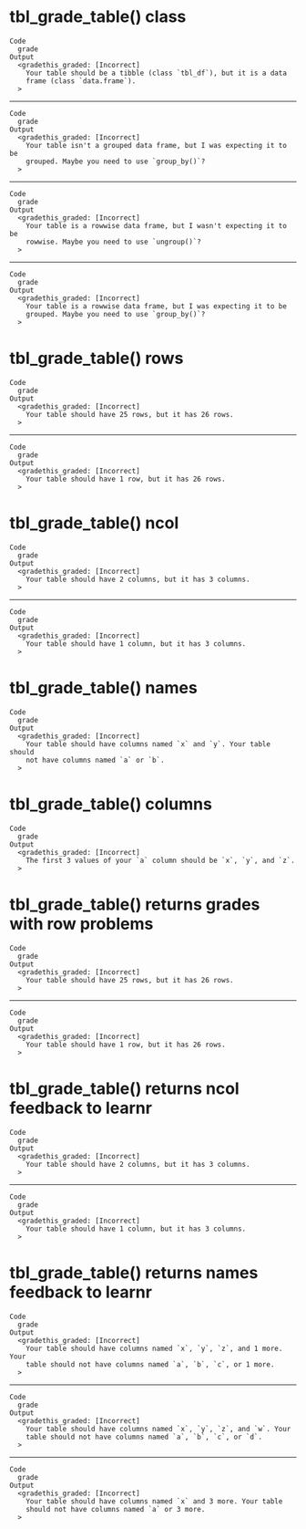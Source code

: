 # tbl_grade_table() class

    Code
      grade
    Output
      <gradethis_graded: [Incorrect]
        Your table should be a tibble (class `tbl_df`), but it is a data
        frame (class `data.frame`).
      >

---

    Code
      grade
    Output
      <gradethis_graded: [Incorrect]
        Your table isn't a grouped data frame, but I was expecting it to be
        grouped. Maybe you need to use `group_by()`?
      >

---

    Code
      grade
    Output
      <gradethis_graded: [Incorrect]
        Your table is a rowwise data frame, but I wasn't expecting it to be
        rowwise. Maybe you need to use `ungroup()`?
      >

---

    Code
      grade
    Output
      <gradethis_graded: [Incorrect]
        Your table is a rowwise data frame, but I was expecting it to be
        grouped. Maybe you need to use `group_by()`?
      >

# tbl_grade_table() rows

    Code
      grade
    Output
      <gradethis_graded: [Incorrect]
        Your table should have 25 rows, but it has 26 rows.
      >

---

    Code
      grade
    Output
      <gradethis_graded: [Incorrect]
        Your table should have 1 row, but it has 26 rows.
      >

# tbl_grade_table() ncol

    Code
      grade
    Output
      <gradethis_graded: [Incorrect]
        Your table should have 2 columns, but it has 3 columns.
      >

---

    Code
      grade
    Output
      <gradethis_graded: [Incorrect]
        Your table should have 1 column, but it has 3 columns.
      >

# tbl_grade_table() names

    Code
      grade
    Output
      <gradethis_graded: [Incorrect]
        Your table should have columns named `x` and `y`. Your table should
        not have columns named `a` or `b`.
      >

# tbl_grade_table() columns

    Code
      grade
    Output
      <gradethis_graded: [Incorrect]
        The first 3 values of your `a` column should be `x`, `y`, and `z`.
      >

# tbl_grade_table() returns grades with row problems

    Code
      grade
    Output
      <gradethis_graded: [Incorrect]
        Your table should have 25 rows, but it has 26 rows.
      >

---

    Code
      grade
    Output
      <gradethis_graded: [Incorrect]
        Your table should have 1 row, but it has 26 rows.
      >

# tbl_grade_table() returns ncol feedback to learnr

    Code
      grade
    Output
      <gradethis_graded: [Incorrect]
        Your table should have 2 columns, but it has 3 columns.
      >

---

    Code
      grade
    Output
      <gradethis_graded: [Incorrect]
        Your table should have 1 column, but it has 3 columns.
      >

# tbl_grade_table() returns names feedback to learnr

    Code
      grade
    Output
      <gradethis_graded: [Incorrect]
        Your table should have columns named `x`, `y`, `z`, and 1 more. Your
        table should not have columns named `a`, `b`, `c`, or 1 more.
      >

---

    Code
      grade
    Output
      <gradethis_graded: [Incorrect]
        Your table should have columns named `x`, `y`, `z`, and `w`. Your
        table should not have columns named `a`, `b`, `c`, or `d`.
      >

---

    Code
      grade
    Output
      <gradethis_graded: [Incorrect]
        Your table should have columns named `x` and 3 more. Your table
        should not have columns named `a` or 3 more.
      >

